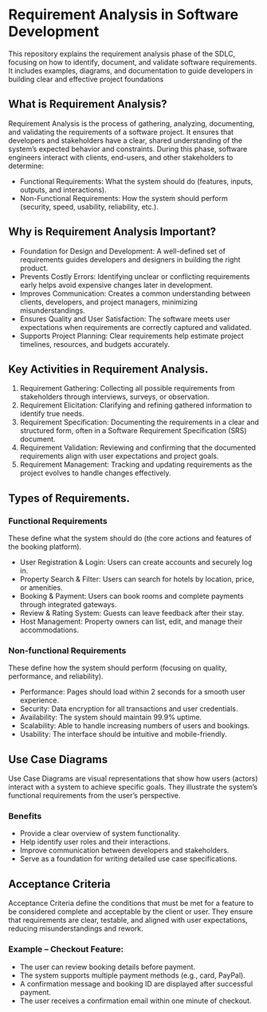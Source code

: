 # Requirement Analysis in Software Development

This repository explains the requirement analysis phase of the SDLC, focusing on how to identify, document, and validate software requirements. It includes examples, diagrams, and documentation to guide developers in building clear and effective project foundations

## What is Requirement Analysis?

Requirement Analysis is the process of gathering, analyzing, documenting, and validating the requirements of a software project. It ensures that developers and stakeholders have a clear, shared understanding of the system’s expected behavior and constraints.
During this phase, software engineers interact with clients, end-users, and other stakeholders to determine:
- Functional Requirements: What the system should do (features, inputs, outputs, and interactions).
- Non-Functional Requirements: How the system should perform (security, speed, usability, reliability, etc.).


## Why is Requirement Analysis Important?

- Foundation for Design and Development:
A well-defined set of requirements guides developers and designers in building the right product.
- Prevents Costly Errors:
Identifying unclear or conflicting requirements early helps avoid expensive changes later in development.
- Improves Communication:
Creates a common understanding between clients, developers, and project managers, minimizing misunderstandings.
- Ensures Quality and User Satisfaction:
The software meets user expectations when requirements are correctly captured and validated.
- Supports Project Planning:
Clear requirements help estimate project timelines, resources, and budgets accurately.

## Key Activities in Requirement Analysis.
1. Requirement Gathering: Collecting all possible requirements from stakeholders through interviews, surveys, or observation.
2. Requirement Elicitation: Clarifying and refining gathered information to identify true needs.
3. Requirement Specification: Documenting the requirements in a clear and structured form, often in a Software Requirement Specification (SRS) document.
4. Requirement Validation: Reviewing and confirming that the documented requirements align with user expectations and project goals.
5. Requirement Management: Tracking and updating requirements as the project evolves to handle changes effectively.

## Types of Requirements.
### Functional Requirements
These define what the system should do (the core actions and features of the booking platform).
- User Registration & Login: Users can create accounts and securely log in.
- Property Search & Filter: Users can search for hotels by location, price, or amenities.
- Booking & Payment: Users can book rooms and complete payments through integrated gateways.
- Review & Rating System: Guests can leave feedback after their stay.
- Host Management: Property owners can list, edit, and manage their accommodations.

### Non-functional Requirements
These define how the system should perform (focusing on quality, performance, and reliability).
- Performance: Pages should load within 2 seconds for a smooth user experience.
- Security: Data encryption for all transactions and user credentials.
- Availability: The system should maintain 99.9% uptime.
- Scalability: Able to handle increasing numbers of users and bookings.
- Usability: The interface should be intuitive and mobile-friendly.

## Use Case Diagrams
Use Case Diagrams are visual representations that show how users (actors) interact with a system to achieve specific goals. They illustrate the system’s functional requirements from the user’s perspective.

### Benefits
- Provide a clear overview of system functionality.
- Help identify user roles and their interactions.
- Improve communication between developers and stakeholders.
- Serve as a foundation for writing detailed use case specifications.


## Acceptance Criteria
Acceptance Criteria define the conditions that must be met for a feature to be considered complete and acceptable by the client or user. They ensure that requirements are clear, testable, and aligned with user expectations, reducing misunderstandings and rework.

### Example – Checkout Feature:
- The user can review booking details before payment.
- The system supports multiple payment methods (e.g., card, PayPal).
- A confirmation message and booking ID are displayed after successful payment.
- The user receives a confirmation email within one minute of checkout.

